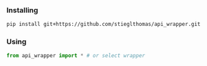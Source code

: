 ### Installing
```sh
pip install git+https://github.com/stieglthomas/api_wrapper.git
```

### Using
```python
from api_wrapper import * # or select wrapper
```